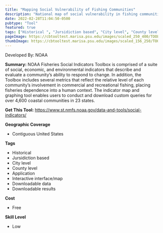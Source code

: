 ```yaml
---
title: "Mapping Social Vulnerability of Fishing Communities"
description: "National map of social vulnerability in fishing communities"
date: 2022-02-28T11:04:50-0500
pubtype: "Tool"
featured: true
tags: ["Historical ", "Jursidiction based", "City level", "County level", "Application", "Interactive interface/map", "Downloadable data", "Downloadable results"]
pageImage: https://cbtooltest.marisa.psu.edu/images/scaled_250_400/TOOLID_56.0_ScreenCapture-1.png
thumbImage: https://cbtooltest.marisa.psu.edu/images/scaled_156_250/TOOLID_56.0_ScreenCapture-1.png
---
```

Developed By: NOAA

**Summary:** NOAA Fisheries Social Indicators Toolbox is comprised of a suite of social, economic, and environmental indicators that describe and evaluate a community’s ability to respond to change. In addition, the Toolbox includes several metrics that reflect the relative level of each community’s involvement in commercial and recreational fishing, placing fisheries dependence into a human context. The indicator map and graphing tool enables users to conduct and download custom queries for over 4,600 coastal communities in 23 states.

__**Get This Tool:**__ https://www.st.nmfs.noaa.gov/data-and-tools/social-indicators/


__**Geographic Coverage**__
- Contiguous United States

__**Tags**__
-  Historical 
-  Jursidiction based
-  City level
-  County level
-  Application
-  Interactive interface/map
-  Downloadable data
-  Downloadable results

__**Cost**__
- Free

__**Skill Level**__
- Low
